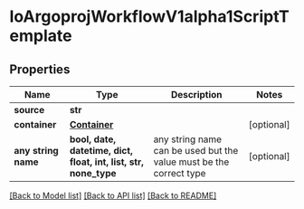 # IoArgoprojWorkflowV1alpha1ScriptTemplate


## Properties
Name | Type | Description | Notes
------------ | ------------- | ------------- | -------------
**source** | **str** |  | 
**container** | [**Container**](Container.md) |  | [optional] 
**any string name** | **bool, date, datetime, dict, float, int, list, str, none_type** | any string name can be used but the value must be the correct type | [optional]

[[Back to Model list]](../README.md#documentation-for-models) [[Back to API list]](../README.md#documentation-for-api-endpoints) [[Back to README]](../README.md)


